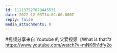 ```yaml
---
id: 111137527879445531
date: 2022-12-03T14:02:00.000Z
reply: false
media_attachments: 0
---
```


#视频分享来自 Youtube 的父爱视频《What is that?》 https://www.youtube.com/watch?v=mNK6h1dfy2o

